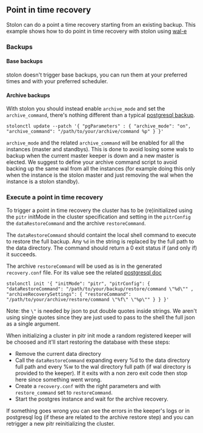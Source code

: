 ## Point in time recovery

Stolon can do a point a time recovery starting from an existing backup.
This example shows how to do point in time recovery with stolon using [wal-e](https://github.com/wal-e/wal-e)


### Backups

#### Base backups

stolon doesn't trigger base backups, you can run them at your preferred times and with your preferred scheduler.

#### Archive backups

With stolon you should instead enable `archive_mode` and set the `archive_command`, there's nothing different than a typical [postgresql backup](https://www.postgresql.org/docs/current/static/continuous-archiving.html).

```
stolonctl update --patch '{ "pgParameters" : { "archive_mode": "on", "archive_command": "/path/to/your/archive/command %p" } }'
```

`archive_mode` and the related `archive_command` will be enabled for all the instances (master and standbys). This is done to avoid losing some wals to backup when the current master keeper is down and a new master is elected. We suggest to define your archive command script to avoid backing up the same wal from all the instances (for example doing this only when the instance is the stolon master and just removing the wal when the instance is a stolon standby).

### Execute a point in time recovery

To trigger a point in time recovery the cluster has to be (re)initialized using the `pitr` initMode in the cluster specification and setting in the `pitrConfig` the `dataRestoreCommand` and the archive `restoreCommand`.

The `dataRestoreCommand` should containt the local shell command to execute to restore the full backup. Any `%d` in the string is replaced by the full path to the data directory. The command should return a 0 exit status if (and only if) it succeeds.

The archive `restoreCommand` will be used as is in the generated `recovery.conf` file. For its value see the related [postgresql doc](https://www.postgresql.org/docs/current/static/archive-recovery-settings.html)

```
stolonctl init '{ "initMode": "pitr", "pitrConfig": { "dataRestoreCommand": "/path/to/your/backup/restore/command \"%d\"" , "archiveRecoverySettings": { "restoreCommand": "/path/to/your/archive/restore/command \"%f\" \"%p\"" } } }'
```

Note: the `\"` is needed by json to put double quotes inside strings. We aren't using single quotes since they are just used to pass to the shell the full json as a single argument.

When initializing a cluster in pitr init mode a random registered keeper will be choosed and it'll start restoring the database with these steps:

* Remove the current data directory
* Call the `dataRestoreCommand` expanding every %d to the data directory full path and every %w to the wal directory full path (if wal directory is provided to the keeper). If it exits with a non zero exit code then stop here since something went wrong.
* Create a `recovery.conf` with the right parameters and with `restore_command` set to `restoreCommand`.
* Start the postgres instance and wait for the archive recovery.


If something goes wrong you can see the errors in the keeper's logs or in postgresql log (if these are related to the archive restore step) and you can retrigger a new pitr reinitializing the cluster.
